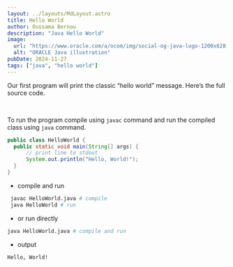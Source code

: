 ```yaml
---
layout: ../layouts/MdLayout.astro
title: Hello World
author: Oussama Bernou
description: "Java Hello World"
image:
  url: "https://www.oracle.com/a/ocom/img/social-og-java-logo-1200x628.jpg"
  alt: "ORACLE Java illustration"
pubDate: 2024-11-27
tags: ["java", "hello world"]
---
```


<div class="example-body">

Our first program will print the classic “hello world” message. Here’s the full source code.

<br/>

To run the program compile using `javac` command and run the compiled class using `java` command.

</div>

<div class="example-snippet">

```java
public class HelloWorld {
  public static void main(String[] args) {
      // print line to stdout
      System.out.println("Hello, World!");
  }
}
```

- compile and run

```bash
 javac HelloWorld.java # compile
 java HelloWorld # run
```

- or run directly

```bash
java HelloWorld.java # compile and run
```

- output

```text
Hello, World!
```
